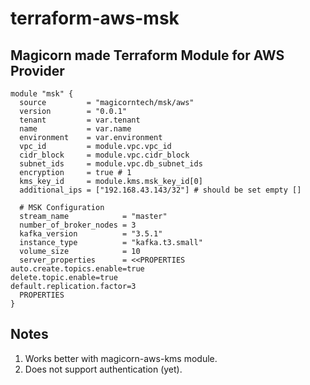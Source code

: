 # terraform-aws-msk

Magicorn made Terraform Module for AWS Provider
--
```
module "msk" {
  source         = "magicorntech/msk/aws"
  version        = "0.0.1"
  tenant         = var.tenant
  name           = var.name
  environment    = var.environment
  vpc_id         = module.vpc.vpc_id
  cidr_block     = module.vpc.cidr_block
  subnet_ids     = module.vpc.db_subnet_ids
  encryption     = true # 1
  kms_key_id     = module.kms.msk_key_id[0]
  additional_ips = ["192.168.43.143/32"] # should be set empty []

  # MSK Configuration
  stream_name            = "master"
  number_of_broker_nodes = 3
  kafka_version          = "3.5.1"
  instance_type          = "kafka.t3.small"
  volume_size            = 10
  server_properties      = <<PROPERTIES
auto.create.topics.enable=true
delete.topic.enable=true
default.replication.factor=3
  PROPERTIES
}

```

## Notes
1) Works better with magicorn-aws-kms module.
2) Does not support authentication (yet).
